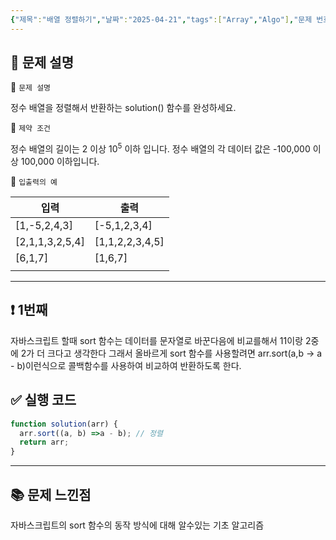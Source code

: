 ```yaml
---
{"제목":"배열 정렬하기","날짜":"2025-04-21","tags":["Array","Algo"],"문제 번호":"1","출제":"저자 출제","dg-publish":true,"permalink":"/공부/Algo/코딩 테스트 합격자 되기/배열/배열 정렬하기/","dgPassFrontmatter":true}
---
```


## 📔 문제 설명

📓 `문제 설명`

정수 배열을 정렬해서 반환하는 solution() 함수를 완성하세요.

📓 `제약 조건`

정수 배열의 길이는 2 이상 $10^5$ 이하 입니다.
정수 배열의 각 데이터 값은 -100,000 이상 100,000 이하입니다.

📓 `입출력의 예`

| 입력              | 출력              |
| --------------- | --------------- |
| [1,-5,2,4,3]    | [-5,1,2,3,4]    |
| [2,1,1,3,2,5,4] | [1,1,2,2,3,4,5] |
| [6,1,7]         | [1,6,7]         |
|                 |                 |


---
## ❗ 1번째

자바스크립트 할때 sort 함수는 데이터를 문자열로 바꾼다음에 비교를해서 11이랑 2중에 2가 더 크다고 생각한다 그래서 올바르게 sort 함수를 사용할려면 arr.sort(a,b -> a - b)이런식으로 콜백함수를 사용하여 비교하여 반환하도록 한다.
<br>
## ✅ 실행 코드
```js
function solution(arr) {
  arr.sort((a, b) =>a - b); // 정렬
  return arr;
}
```
---
## 📚 문제 느낀점

자바스크립트의 sort 함수의 동작 방식에 대해 알수있는 기초 알고리즘
